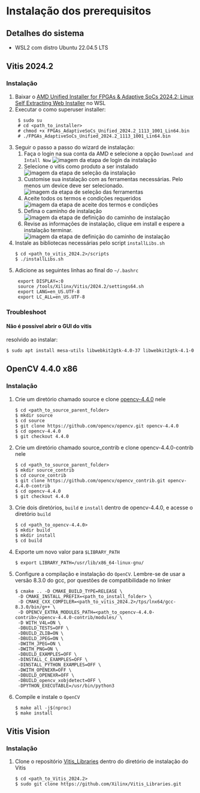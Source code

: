 # Instalação dos prerequisitos
## Detalhes do sistema
- WSL2 com distro Ubuntu 22.04.5 LTS
## Vitis 2024.2
### Instalação
1. Baixar o [AMD Unified Installer for FPGAs & Adaptive SoCs 2024.2: Linux Self Extracting Web Installer](https://www.xilinx.com/support/download.html) no WSL
2. Executar o como superuser installer:
   ```
    $ sudo su
    # cd <path_to_installer>
    # chmod +x FPGAs_AdaptiveSoCs_Unified_2024.2_1113_1001_Lin64.bin  
    # ./FPGAs_AdaptiveSoCs_Unified_2024.2_1113_1001_Lin64.bin
   ```
3. Seguir o passo a passo do wizard de instalação:
   1. Faça o login na sua conta da AMD e selecione a opção `Download and Intall Now` ![imagem da etapa de login da instalação](/docs/images/login.png)
   2. Selecione o vitis como produto a ser instalado ![imagem da etapa de seleção da instalação](/docs/images/select.png)
   3. Customise sua instalação com as ferramentas necessárias. Pelo menos um device deve ser selecionado. ![imagem da etapa de seleção das ferramentas](/docs/images/tools.png)
   4. Aceite todos os termos e condições requeridos ![imagem da etapa de aceite dos termos e condições](/docs/images/terms.png)
   5. Defina o caminho de instalação ![imagem da etapa de definição do caminho de instalação](/docs/images/path.png)
   6. Revise as informações de instalação, clique em install e espere a instalação terminar. ![imagem da etapa de definição do caminho de instalação](/docs/images/info.png)
4. Instale as bibliotecas necessárias pelo script `installLibs.sh`
   ```
   $ cd <path_to_vitis_2024.2>/scripts
   $ ./installLibs.sh
   ```
5. Adicione as seguintes linhas ao final do `~/.bashrc`
   ```
    export DISPLAY=:0
    source /tools/Xilinx/Vitis/2024.2/settings64.sh
    export LANG=en_US.UTF-8
    export LC_ALL=en_US.UTF-8
   ```

### Troubleshoot
#### Não é possível abrir o GUI do vitis
resolvido ao instalar:
```
$ sudo apt install mesa-utils libwebkit2gtk-4.0-37 libwebkit2gtk-4.1-0
```

## OpenCV 4.4.0 x86
### Instalação
1. Crie um diretório chamado source e clone [opencv-4.4.0](https://github.com/opencv/opencv.git) nele
   ```
   $ cd <path_to_source_parent_folder>
   $ mkdir source
   $ cd source
   $ git clone https://github.com/opencv/opencv.git opencv-4.4.0
   $ cd opencv-4.4.0
   $ git checkout 4.4.0
   ```
2. Crie um diretório chamado source_contrib e clone opencv-4.4.0-contrib nele
   ```
   $ cd <path_to_source_parent_folder>
   $ mkdir source_contrib
   $ cd cource_contrib
   $ git clone https://github.com/opencv/opencv_contrib.git opencv-4.4.0-contrib
   $ cd opencv-4.4.0
   $ git checkout 4.4.0
   ```
3. Crie dois diretórios, `build` e `install` dentro de opencv-4.4.0, e acesse o diretório `build`
   ```
   $ cd <path_to_opencv-4.4.0>
   $ mkdir build
   $ mkdir install
   $ cd build
   ```
4. Exporte um novo valor para `$LIBRARY_PATH`
   ```
   $ export LIBRARY_PATH=/usr/lib/x86_64-linux-gnu/
   ```
5. Configure a compilação e instalação do `OpenCV`. Lembre-se de usar a versão 8.3.0 do gcc, por questões de compatibilidade no linker
   ```
   $ cmake .. -D CMAKE_BUILD_TYPE=RELEASE \
    -D CMAKE_INSTALL_PREFIX=<path_to_install_folder> \
    -D CMAKE_CXX_COMPILER=<path_to_vitis_2024.2>/tps/lnx64/gcc-8.3.0/bin/g++ \
    -D OPENCV_EXTRA_MODULES_PATH=<path_to_opencv-4.4.0-contrib>/opencv-4.4.0-contrib/modules/ \
    -D WITH_V4L=ON \
    -DBUILD_TESTS=OFF \
    -DBUILD_ZLIB=ON \
    -DBUILD_JPEG=ON \
    -DWITH_JPEG=ON \
    -DWITH_PNG=ON \
    -DBUILD_EXAMPLES=OFF \
    -DINSTALL_C_EXAMPLES=OFF \
    -DINSTALL_PYTHON_EXAMPLES=OFF \
    -DWITH_OPENEXR=OFF \
    -DBUILD_OPENEXR=OFF \
    -DBUILD_opencv_xobjdetect=OFF \
    -DPYTHON_EXECUTABLE=/usr/bin/python3
   ```
6. Compile e instale o `OpenCV`
   ```
   $ make all -j$(nproc)
   $ make install
   ```
## Vitis Vision
### Instalação
1. Clone o repositório [Vitis_Libraries](https://github.com/Xilinx/Vitis_Libraries.git) dentro do diretório de instalação do Vitis
   ```
   $ cd <path_to_Vitis_2024.2>
   $ sudo git clone https://github.com/Xilinx/Vitis_Libraries.git
   ```